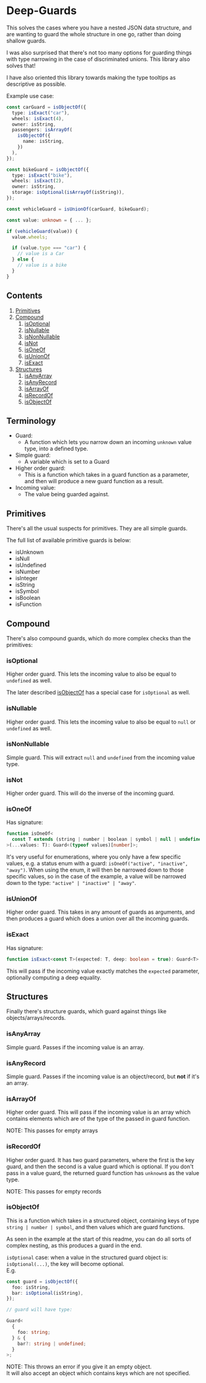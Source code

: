 # Deep-Guards

This solves the cases where you have a nested JSON data structure, and are wanting to guard the whole structure in one go, rather than doing shallow guards.

I was also surprised that there's not too many options for guarding things with type narrowing in the case of discriminated unions. This library also solves that!

I have also oriented this library towards making the type tooltips as descriptive as possible.

Example use case:

```ts
const carGuard = isObjectOf({
  type: isExact("car"),
  wheels: isExact(4),
  owner: isString,
  passengers: isArrayOf(
    isObjectOf({
      name: isString,
    })
  ),
});

const bikeGuard = isObjectOf({
  type: isExact("bike"),
  wheels: isExact(2),
  owner: isString,
  storage: isOptional(isArrayOf(isString)),
});

const vehicleGuard = isUnionOf(carGuard, bikeGuard);

const value: unknown = { ... };

if (vehicleGuard(value)) {
  value.wheels;

  if (value.type === "car") {
    // value is a Car
  } else {
    // value is a bike
  }
}
```

## Contents

1. [Primitives](#primitives)
2. [Compound](#compound)
   1. [isOptional](#isoptional)
   2. [isNullable](#isnullable)
   3. [isNonNullable](#isnonnullable)
   4. [isNot](#isnot)
   5. [isOneOf](#isoneof)
   6. [isUnionOf](#isunionof)
   7. [isExact](#isexact)
3. [Structures](#structures)
   1. [isAnyArray](#isanyarray)
   2. [isAnyRecord](#isanyrecord)
   3. [isArrayOf](#isarrayof)
   4. [isRecordOf](#isrecordof)
   5. [isObjectOf](#isobjectof)

## Terminology

- Guard:
  - A function which lets you narrow down an incoming `unknown` value type, into a defined type.
- Simple guard:
  - A variable which is set to a Guard
- Higher order guard:
  - This is a function which takes in a guard function as a parameter, and then will produce a new guard function as a result.
- Incoming value:
  - The value being guarded against.

## Primitives

There's all the usual suspects for primitives. They are all simple guards.

The full list of available primitive guards is below:

- isUnknown
- isNull
- isUndefined
- isNumber
- isInteger
- isString
- isSymbol
- isBoolean
- isFunction

## Compound

There's also compound guards, which do more complex checks than the primitives:

### isOptional

Higher order guard. This lets the incoming value to also be equal to `undefined` as well.

The later described [isObjectOf](#isobjectof) has a special case for `isOptional` as well.

### isNullable

Higher order guard. This lets the incoming value to also be equal to `null` or `undefined` as well.

### isNonNullable

Simple guard. This will extract `null` and `undefined` from the incoming value type.

### isNot

Higher order guard. This will do the inverse of the incoming guard.

### isOneOf

Has signature:

```ts
function isOneOf<
  const T extends (string | number | boolean | symbol | null | undefined)[]
>(...values: T): Guard<(typeof values)[number]>;
```

It's very useful for enumerations, where you only have a few specific values, e.g. a status enum with a guard: `isOneOf("active", "inactive", "away")`. When using the enum, it will then be narrowed down to those specific values, so in the case of the example, a value will be narrowed down to the type: `"active" | "inactive" | "away"`.

### isUnionOf

Higher order guard. This takes in any amount of guards as arguments, and then produces a guard which does a union over all the incoming guards.

### isExact

Has signature:

```ts
function isExact<const T>(expected: T, deep: boolean = true): Guard<T>;
```

This will pass if the incoming value exactly matches the `expected` parameter, optionally computing a deep equality.

## Structures

Finally there's structure guards, which guard against things like objects/arrays/records.

### isAnyArray

Simple guard. Passes if the incoming value is an array.

### isAnyRecord

Simple guard. Passes if the incoming value is an object/record, but **not** if it's an array.

### isArrayOf

Higher order guard. This will pass if the incoming value is an array which contains elements which are of the type of the passed in guard function.

NOTE: This passes for empty arrays

### isRecordOf

Higher order guard. It has two guard parameters, where the first is the key guard, and then the second is a value guard which is optional. If you don't pass in a value guard, the returned guard function has `unknown`s as the value type.

NOTE: This passes for empty records

### isObjectOf

This is a function which takes in a structured object, containing keys of type `string | number | symbol`, and then values which are guard functions.

As seen in the example at the start of this readme, you can do all sorts of complex nesting, as this produces a guard in the end.

`isOptional` case: when a value in the structured guard object is: `isOptional(...)`, the key will become optional.\
E.g.

```ts
const guard = isObjectOf({
  foo: isString,
  bar: isOptional(isString),
});

// guard will have type:

Guard<
  {
    foo: string;
  } & {
    bar?: string | undefined;
  }
>;
```

NOTE: This throws an error if you give it an empty object.\
It will also accept an object which contains keys which are not specified.
